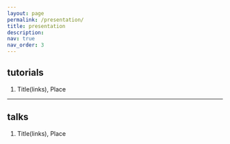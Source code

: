 ```yaml
---
layout: page
permalink: /presentation/
title: presentation
description:
nav: true
nav_order: 3
---
```


## tutorials
  1. Title(links), Place

---

## talks
  1. Title(links), Place